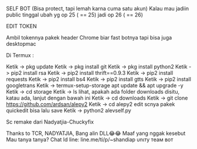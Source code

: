 SELF BOT (Bisa protect, tapi lemah karna cuma satu akun)
Kalau mau jadiin public tinggal ubah yg op 25 ( == 25) jadi op 26 ( == 26)

EDIT TOKEN

Ambil tokennya pakek header Chrome biar fast botnya
tapi bisa juga desktopmac

Di Termux :

Ketik -> pkg update
Ketik -> pkg install git
Ketik -> pkg install python2
Ketik -> pip2 install rsa
Ketik -> pip2 install thrift==0.9.3
Ketik -> pip2 install requests
Ketik -> pip2 install bs4
Ketik -> pip2 install gtts
Ketik -> pip2 install googletrans
Ketik -> termux-setup-storage
apt update && apt upgrade -y
Ketik -> cd storage
Ketik -> ls
lihat, apakah ada folder downloads disitu, katau ada, lanjut dengan bawah ini
Ketik -> cd downloads
Ketik -> git clone https://github.com/ardsan/alepy2
Ketik -> cd alepy2
edit scnya pakek quickedit bisa lalu save
Ketik -> python2 alevself.py


Sc remake dari Nadyatjia-Chuckyfix

Thanks to TCR, NADYATJIA, Bang alin DLL😂😂
Maaf yang nggak kesebut
Mau tanya tanya? Chat
Id line: line.me/ti/p/~shandiap
υnιтy тeaм вoт
